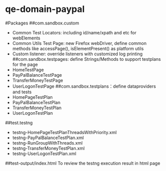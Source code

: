 # qe-domain-paypal

#Packages
##com.sandbox.custom 
- Common Test Locators: including id/name/xpath and etc for webElements
- Common Utils Test Page: new Firefox webDriver, define common methods like accessPage(), isElementPresent() as platform utils
- Custom listener: override listeners with customized log printing 
##com.sandbox.testpages: define Strings/Methods to support testplans for the page
- HomeTestPage
- PayPalBalanceTestPage
- TransferMoneyTestPage
- UserLogonTestPage
##com.sandbox.testplans：define dataproviders and tests 
- HomePageTestPlan
- PayPalBalanceTestPlan
- TransferMoneyTestPlan
- UserLogonTestPlan

##test.testng
- testng-HomePageTestPlanThreadsWithPriority.xml
- testng-PayPalBalanceTestPlan.xml
- testng-RunGroupWithThreads.xml
- testng-TransferMoneyTestPlan.xml
- testng-UserLogonTestPlan.xml

##test-output/index.html
To review the testng execution result in html page
